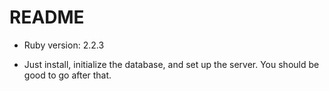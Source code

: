 # README

* Ruby version: 2.2.3

* Just install, initialize the database, and set up the server. You should be good to go after that.
